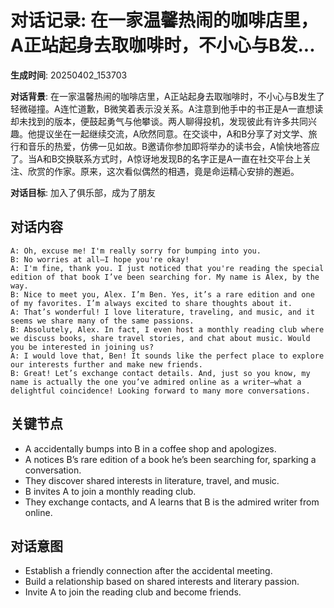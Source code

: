 # 对话记录: 在一家温馨热闹的咖啡店里，A正站起身去取咖啡时，不小心与B发...

**生成时间**: 20250402_153703

**对话背景**: 在一家温馨热闹的咖啡店里，A正站起身去取咖啡时，不小心与B发生了轻微碰撞。A连忙道歉，B微笑着表示没关系。A注意到他手中的书正是A一直想读却未找到的版本，便鼓起勇气与他攀谈。两人聊得投机，发现彼此有许多共同兴趣。他提议坐在一起继续交流，A欣然同意。在交谈中，A和B分享了对文学、旅行和音乐的热爱，仿佛一见如故。B邀请你参加即将举办的读书会，A愉快地答应了。当A和B交换联系方式时，A惊讶地发现B的名字正是A一直在社交平台上关注、欣赏的作家。原来，这次看似偶然的相遇，竟是命运精心安排的邂逅。

**对话目标**: 加入了俱乐部，成为了朋友

## 对话内容

```
A: Oh, excuse me! I'm really sorry for bumping into you.
B: No worries at all—I hope you're okay!
A: I'm fine, thank you. I just noticed that you're reading the special edition of that book I’ve been searching for. My name is Alex, by the way.
B: Nice to meet you, Alex. I’m Ben. Yes, it’s a rare edition and one of my favorites. I’m always excited to share thoughts about it.
A: That’s wonderful! I love literature, traveling, and music, and it seems we share many of the same passions.
B: Absolutely, Alex. In fact, I even host a monthly reading club where we discuss books, share travel stories, and chat about music. Would you be interested in joining us?
A: I would love that, Ben! It sounds like the perfect place to explore our interests further and make new friends.
B: Great! Let’s exchange contact details. And, just so you know, my name is actually the one you’ve admired online as a writer—what a delightful coincidence! Looking forward to many more conversations.
```

## 关键节点

- A accidentally bumps into B in a coffee shop and apologizes.
- A notices B’s rare edition of a book he’s been searching for, sparking a conversation.
- They discover shared interests in literature, travel, and music.
- B invites A to join a monthly reading club.
- They exchange contacts, and A learns that B is the admired writer from online.

## 对话意图

- Establish a friendly connection after the accidental meeting.
- Build a relationship based on shared interests and literary passion.
- Invite A to join the reading club and become friends.
